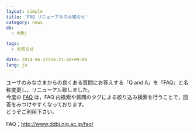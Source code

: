 ```yaml
---
layout: simple
title: 'FAQ リニューアルのお知らせ'
category: news
db:
  - ddbj

tags:
  - お知らせ

date: 2014-06-27T16:21:48+09:00
lang: ja
---
```


<p>ユーザのみなさまからの良くある質問にお答えする「Q and A」を「FAQ」と名称変更し，リニューアル致しました。<br>今度の <a href="/faq/ja/index.html">FAQ</a> は，FAQ 内検索や質問のタグによる絞り込み検索を行うことで，回答をみつけやすくなっております。<br>どうぞご利用下さい。</p>

<p>FAQ；<a href="/faq/ja/index.html">http://www.ddbj.nig.ac.jp/faq/</a></p>
